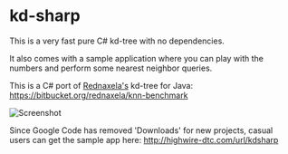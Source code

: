 # kd-sharp
This is a very fast pure C# kd-tree with no dependencies.  

It also comes with a sample application where you can play with the numbers and perform some nearest neighbor queries.

This is a C# port of [Rednaxela's](http://robowiki.net/wiki/User:Rednaxela) kd-tree for Java: https://bitbucket.org/rednaxela/knn-benchmark  

![Screenshot](http://i.imgur.com/6PKqpmZ.png)

Since Google Code has removed 'Downloads' for new projects, casual users can get the sample app here: http://highwire-dtc.com/url/kdsharp
